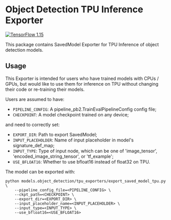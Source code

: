 # Object Detection TPU Inference Exporter

[![TensorFlow 1.15](https://img.shields.io/badge/TensorFlow-1.15-FF6F00?logo=tensorflow)](https://github.com/tensorflow/tensorflow/releases/tag/v1.15.0)

This package contains SavedModel Exporter for TPU Inference of object detection
models.

## Usage

This Exporter is intended for users who have trained models with CPUs / GPUs,
but would like to use them for inference on TPU without changing their code or
re-training their models.

Users are assumed to have:

+   `PIPELINE_CONFIG`: A pipeline_pb2.TrainEvalPipelineConfig config file;
+   `CHECKPOINT`: A model checkpoint trained on any device;

and need to correctly set:

+   `EXPORT_DIR`: Path to export SavedModel;
+   `INPUT_PLACEHOLDER`: Name of input placeholder in model's signature_def_map;
+   `INPUT_TYPE`: Type of input node, which can be one of 'image_tensor',
    'encoded_image_string_tensor', or 'tf_example';
+   `USE_BFLOAT16`: Whether to use bfloat16 instead of float32 on TPU.

The model can be exported with:

```
python models.object_detection/tpu_exporters/export_saved_model_tpu.py \
    --pipeline_config_file=<PIPELINE_CONFIG> \
    --ckpt_path=<CHECKPOINT> \
    --export_dir=<EXPORT_DIR> \
    --input_placeholder_name=<INPUT_PLACEHOLDER> \
    --input_type=<INPUT_TYPE> \
    --use_bfloat16=<USE_BFLOAT16>
```
